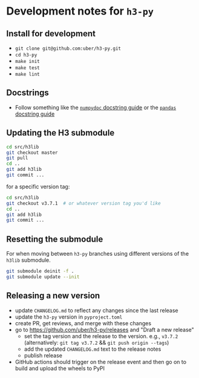 # Development notes for `h3-py`

## Install for development

- `git clone git@github.com:uber/h3-py.git`
- `cd h3-py`
- `make init`
- `make test`
- `make lint`


## Docstrings

- Follow something like the [`numpydoc` docstring guide](https://numpydoc.readthedocs.io/en/latest/format.html)
  or the [`pandas` docstring guide](https://python-sprints.github.io/pandas/guide/pandas_docstring.html)

## Updating the H3 submodule

```sh
cd src/h3lib
git checkout master
git pull
cd ..
git add h3lib
git commit ...
```

for a specific version tag:

```sh
cd src/h3lib
git checkout v3.7.1  # or whatever version tag you'd like
cd ..
git add h3lib
git commit ...
```

## Resetting the submodule

For when moving between `h3-py` branches using different versions of the
`h3lib` submodule.

```sh
git submodule deinit -f .
git submodule update --init
```

## Releasing a new version

- update `CHANGELOG.md` to reflect any changes since the last release
- update the `h3-py` version in `pyproject.toml`
- create PR, get reviews, and merge with these changes
- go to https://github.com/uber/h3-py/releases and "Draft a new release"
    - set the tag version and the release to the version. e.g., `v3.7.2`
      (alternatively: `git tag v3.7.2` && `git push origin --tags`)
    - add the updated `CHANGELOG.md` text to the release notes
    - publish release
- GitHub actions should trigger on the release event and then go on to build
  and upload the wheels to PyPI
